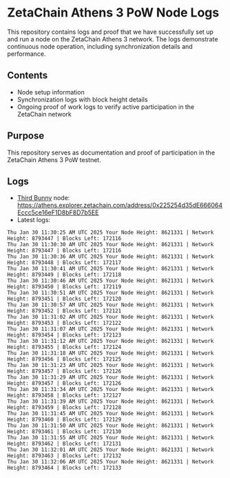 # ZetaChain Athens 3 PoW Node Logs
This repository contains logs and proof that we have successfully set up and run a node on the ZetaChain Athens 3 network. The logs demonstrate continuous node operation, including synchronization details and performance.

## Contents
- Node setup information
- Synchronization logs with block height details
- Ongoing proof of work logs to verify active participation in the ZetaChain network

## Purpose
This repository serves as documentation and proof of participation in the ZetaChain Athens 3 PoW testnet.

## Logs

- [Third Bunny](https://thirdbunny.xyz/) node: https://athens.explorer.zetachain.com/address/0x225254d35dE666064Eccc5ce16eF1D8bF8D7b5EE
- Latest logs:
```
Thu Jan 30 11:30:25 AM UTC 2025 Your Node Height: 8621331 | Network Height: 8793447 | Blocks Left: 172116
Thu Jan 30 11:30:30 AM UTC 2025 Your Node Height: 8621331 | Network Height: 8793447 | Blocks Left: 172116
Thu Jan 30 11:30:36 AM UTC 2025 Your Node Height: 8621331 | Network Height: 8793448 | Blocks Left: 172117
Thu Jan 30 11:30:41 AM UTC 2025 Your Node Height: 8621331 | Network Height: 8793449 | Blocks Left: 172118
Thu Jan 30 11:30:46 AM UTC 2025 Your Node Height: 8621331 | Network Height: 8793450 | Blocks Left: 172119
Thu Jan 30 11:30:51 AM UTC 2025 Your Node Height: 8621331 | Network Height: 8793451 | Blocks Left: 172120
Thu Jan 30 11:30:57 AM UTC 2025 Your Node Height: 8621331 | Network Height: 8793452 | Blocks Left: 172121
Thu Jan 30 11:31:02 AM UTC 2025 Your Node Height: 8621331 | Network Height: 8793453 | Blocks Left: 172122
Thu Jan 30 11:31:07 AM UTC 2025 Your Node Height: 8621331 | Network Height: 8793454 | Blocks Left: 172123
Thu Jan 30 11:31:12 AM UTC 2025 Your Node Height: 8621331 | Network Height: 8793455 | Blocks Left: 172124
Thu Jan 30 11:31:18 AM UTC 2025 Your Node Height: 8621331 | Network Height: 8793456 | Blocks Left: 172125
Thu Jan 30 11:31:23 AM UTC 2025 Your Node Height: 8621331 | Network Height: 8793457 | Blocks Left: 172126
Thu Jan 30 11:31:29 AM UTC 2025 Your Node Height: 8621331 | Network Height: 8793457 | Blocks Left: 172126
Thu Jan 30 11:31:34 AM UTC 2025 Your Node Height: 8621331 | Network Height: 8793458 | Blocks Left: 172127
Thu Jan 30 11:31:39 AM UTC 2025 Your Node Height: 8621331 | Network Height: 8793459 | Blocks Left: 172128
Thu Jan 30 11:31:45 AM UTC 2025 Your Node Height: 8621331 | Network Height: 8793460 | Blocks Left: 172129
Thu Jan 30 11:31:50 AM UTC 2025 Your Node Height: 8621331 | Network Height: 8793461 | Blocks Left: 172130
Thu Jan 30 11:31:55 AM UTC 2025 Your Node Height: 8621331 | Network Height: 8793462 | Blocks Left: 172131
Thu Jan 30 11:32:01 AM UTC 2025 Your Node Height: 8621331 | Network Height: 8793463 | Blocks Left: 172132
Thu Jan 30 11:32:06 AM UTC 2025 Your Node Height: 8621331 | Network Height: 8793464 | Blocks Left: 172133
```
